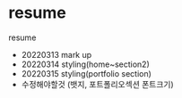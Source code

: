 # resume
resume
- 20220313 mark up
- 20220314 styling(home~section2)
- 20220315 styling(portfolio section)
- 수정해야할것 (뱃지, 포트폴리오섹션 폰트크기)
